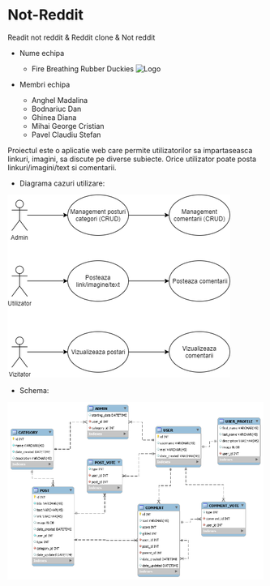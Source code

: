 # Not-Reddit
Readit not reddit &amp; Reddit clone &amp; Not reddit


- Nume echipa
  - Fire Breathing Rubber Duckies
  ![Logo](README/FireBreathingRubberDuckiesLogo.png?raw=true "Logo")
  
- Membri echipa
  - Anghel Madalina
  - Bodnariuc Dan
  - Ghinea Diana
  - Mihai George Cristian
  - Pavel Claudiu Stefan


Proiectul este o aplicatie web care permite utilizatorilor sa impartaseasca linkuri, imagini, sa discute pe diverse subiecte. Orice utilizator poate posta linkuri/imagini/text si comentarii.

- Diagrama cazuri utilizare:
 
![Diagram](README/NotRedditDiagram.png?raw=true "Diagram")


- Schema:

![Schema](README/NotRedditSchema.png?raw=true "Schema")
